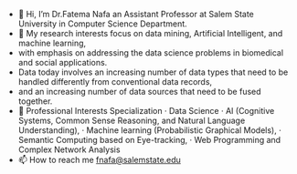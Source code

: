 - 👋 Hi, I’m Dr.Fatema Nafa an Assistant Professor at Salem State University in Computer Science Department.
- 👀 My research interests focus on data mining, Artificial Intelligent, and machine learning, 
- with emphasis on addressing the data science problems in biomedical and social applications. 
- Data today involves an increasing number of data types that need to be handled differently from conventional data records, 
- and an increasing number of data sources that need to be fused together.
- 🌱 Professional Interests Specialization
·      Data Science
·      AI (Cognitive Systems, Common Sense Reasoning, and Natural Language Understanding),
·      Machine learning (Probabilistic Graphical Models),
·      Semantic Computing based on Eye-tracking,
·      Web Programming and Complex Network Analysis
- 📫 How to reach me fnafa@salemstate.edu

<!---
fnafaatSSU/fnafaatSSU is a ✨ special ✨ repository because its `README.md` (this file) appears on your GitHub profile.
You can click the Preview link to take a look at your changes.
--->
